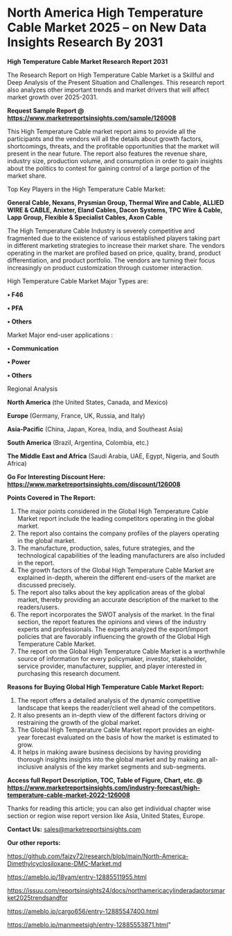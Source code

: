# North America High Temperature Cable Market 2025 – on New Data Insights Research By 2031

<strong>High Temperature Cable Market Research Report 2031</strong>

The Research Report on High Temperature Cable Market is a Skillful and Deep Analysis of the Present Situation and Challenges. This research report also analyzes other important trends and market drivers that will affect market growth over 2025-2031.

<strong>Request Sample Report @ <a href=https://www.marketreportsinsights.com/sample/126008>https://www.marketreportsinsights.com/sample/126008</a></strong>

This High Temperature Cable market report aims to provide all the participants and the vendors will all the details about growth factors, shortcomings, threats, and the profitable opportunities that the market will present in the near future. The report also features the revenue share, industry size, production volume, and consumption in order to gain insights about the politics to contest for gaining control of a large portion of the market share.

Top Key Players in the High Temperature Cable Market:

<strong>General Cable, Nexans, Prysmian Group, Thermal Wire and Cable, ALLIED WIRE & CABLE, Anixter, Eland Cables, Dacon Systems, TPC Wire & Cable, Lapp Group, Flexible & Specialist Cables, Axon Cable</strong>

The High Temperature Cable Industry is severely competitive and fragmented due to the existence of various established players taking part in different marketing strategies to increase their market share. The vendors operating in the market are profiled based on price, quality, brand, product differentiation, and product portfolio. The vendors are turning their focus increasingly on product customization through customer interaction.

High Temperature Cable Market Major Types are:

<strong>• F46

• PFA

• Others</strong>

Market Major end-user applications :

<strong>• Communication

• Power

• Others</strong>

Regional Analysis

</u><strong><b>North America</b></strong> (the United States, Canada, and Mexico)

<strong><b>Europe </b></strong>(Germany, France, UK, Russia, and Italy)

<strong><b>Asia-Pacific</b></strong> (China, Japan, Korea, India, and Southeast Asia)

<strong><b>South America</b></strong> (Brazil, Argentina, Colombia, etc.)

<strong><b>The Middle East and Africa</b></strong> (Saudi Arabia, UAE, Egypt, Nigeria, and South Africa)

<strong>Go For Interesting Discount Here: <a href=https://www.marketreportsinsights.com/discount/126008>https://www.marketreportsinsights.com/discount/126008</a></strong>

<strong>Points Covered in The Report:</strong>
<ol>
  <li>The major points considered in the Global High Temperature Cable Market report include the leading competitors operating in the global market.</li>
  <li>The report also contains the company profiles of the players operating in the global market.</li>
  <li>The manufacture, production, sales, future strategies, and the technological capabilities of the leading manufacturers are also included in the report.</li>
  <li>The growth factors of the Global High Temperature Cable Market are explained in-depth, wherein the different end-users of the market are discussed precisely.</li>
  <li>The report also talks about the key application areas of the global market, thereby providing an accurate description of the market to the readers/users.</li>
  <li>The report incorporates the SWOT analysis of the market. In the final section, the report features the opinions and views of the industry experts and professionals. The experts analyzed the export/import policies that are favorably influencing the growth of the Global High Temperature Cable Market.</li>
  <li>The report on the Global High Temperature Cable Market is a worthwhile source of information for every policymaker, investor, stakeholder, service provider, manufacturer, supplier, and player interested in purchasing this research document.</li>
</ol>
<strong>Reasons for Buying Global High Temperature Cable Market Report:</strong>

<ol>
  <li>The report offers a detailed analysis of the dynamic competitive landscape that keeps the reader/client well ahead of the competitors.</li>
  <li>It also presents an in-depth view of the different factors driving or restraining the growth of the global market.</li>
  <li>The Global High Temperature Cable Market report provides an eight-year forecast evaluated on the basis of how the market is estimated to grow.</li>
  <li>It helps in making aware business decisions by having providing thorough insights insights into the global market and by making an all-inclusive analysis of the key market segments and sub-segments.</li>
</ol>
<strong>Access full Report Description, TOC, Table of Figure, Chart, etc. @ <a href=https://www.marketreportsinsights.com/industry-forecast/high-temperature-cable-market-2022-126008>https://www.marketreportsinsights.com/industry-forecast/high-temperature-cable-market-2022-126008</a></strong>


Thanks for reading this article; you can also get individual chapter wise section or region wise report version like Asia, United States, Europe.

<strong>Contact Us:</strong>
sales@marketreportsinsights.com

<strong>Our other reports:</strong>

<a href=https://github.com/faizy72/research/blob/main/North-America-Dimethylcyclosiloxane-DMC-Market.md>https://github.com/faizy72/research/blob/main/North-America-Dimethylcyclosiloxane-DMC-Market.md</a>

<a href=https://ameblo.jp/18yam/entry-12885511955.html>https://ameblo.jp/18yam/entry-12885511955.html</a>

<a href=https://issuu.com/reportsinsights24/docs/northamericacylinderadaptorsmarket2025trendsandfor>https://issuu.com/reportsinsights24/docs/northamericacylinderadaptorsmarket2025trendsandfor</a>

<a href=https://ameblo.jp/cargo656/entry-12885547400.html>https://ameblo.jp/cargo656/entry-12885547400.html</a>

<a href=https://ameblo.jp/manmeetsigh/entry-12885553871.html>https://ameblo.jp/manmeetsigh/entry-12885553871.html</a>"
